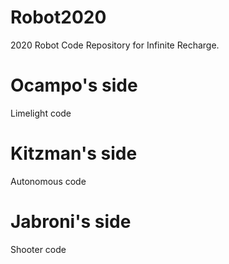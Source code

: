 # Robot2020

2020 Robot Code Repository for Infinite Recharge. 

# Ocampo's side

Limelight code

# Kitzman's side

Autonomous code

# Jabroni's side

Shooter code
